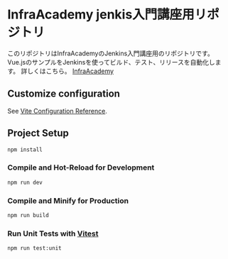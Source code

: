 # InfraAcademy jenkis入門講座用リポジトリ

このリポジトリはInfraAcademyのJenkins入門講座用のリポジトリです。
Vue.jsのサンプルをJenkinsを使ってビルド、テスト、リリースを自動化します。
詳しくはこちら。
[InfraAcademy](https://engineer-ninaritai.com/infraacademy/)

## Customize configuration

See [Vite Configuration Reference](https://vitejs.dev/config/).

## Project Setup

```sh
npm install
```

### Compile and Hot-Reload for Development

```sh
npm run dev
```

### Compile and Minify for Production

```sh
npm run build
```

### Run Unit Tests with [Vitest](https://vitest.dev/)

```sh
npm run test:unit
```